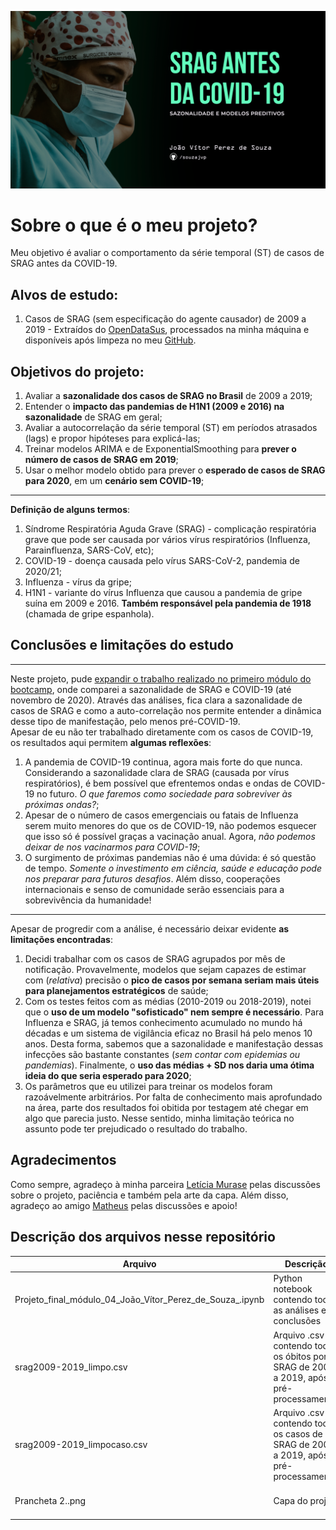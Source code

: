 ![img](https://raw.githubusercontent.com/souzajvp/data_science_bootcamp/main/modulo_04/Prancheta%202.png)

# Sobre o que é o meu projeto?
Meu objetivo é avaliar o comportamento da série temporal (ST) de casos de SRAG antes da COVID-19.

## Alvos de estudo:
1. Casos de SRAG (sem especificação do agente causador) de 2009 a 2019 - Extraídos do [OpenDataSus](https://opendatasus.saude.gov.br/dataset?tags=SRAG), processados na minha máquina e disponíveis após limpeza no meu [GitHub](https://github.com/souzajvp/data_science_bootcamp/blob/main/modulo_04/srag2009-2019_limpocaso.csv).

## Objetivos do projeto:
1. Avaliar a **sazonalidade dos casos de SRAG no Brasil** de 2009 a 2019;
2. Entender o **impacto das pandemias de H1N1 (2009 e 2016) na sazonalidade** de SRAG em geral;
3. Avaliar a autocorrelação da série temporal (ST) em períodos atrasados (lags) e propor hipóteses para explicá-las;
4. Treinar modelos ARIMA e de ExponentialSmoothing para **prever o número de casos de SRAG em 2019**;
5. Usar o melhor modelo obtido para prever o **esperado de casos de SRAG para 2020**, em um **cenário sem COVID-19**;
***
**Definição de alguns termos**:
1. Síndrome Respiratória Aguda Grave (SRAG) - complicação respiratória grave que pode ser causada por vários vírus respiratórios (Influenza, Parainfluenza, SARS-CoV, etc);
2. COVID-19 - doença causada pelo vírus SARS-CoV-2, pandemia de 2020/21;
3. Influenza - vírus da gripe;
4. H1N1 - variante do vírus Influenza que causou a pandemia de gripe suína em 2009 e 2016. **Também responsável pela pandemia de 1918** (chamada de gripe espanhola).

## Conclusões e limitações do estudo
***
Neste projeto, pude [expandir o trabalho realizado no primeiro módulo do bootcamp](https://github.com/souzajvp/data_science_bootcamp/tree/main/modulo_01), onde comparei a sazonalidade de SRAG e COVID-19 (até novembro de 2020). Através das análises, fica clara a sazonalidade de casos de SRAG e como a auto-correlação nos permite entender a dinâmica desse tipo de manifestação, pelo menos pré-COVID-19. <br>
Apesar de eu não ter trabalhado diretamente com os casos de COVID-19, os resultados aqui permitem **algumas reflexões**:
1. A pandemia de COVID-19 continua, agora mais forte do que nunca. Considerando a sazonalidade clara de SRAG (causada por vírus respiratórios), é bem possível que efrentemos ondas e ondas de COVID-19 no futuro. *O que faremos como sociedade para sobreviver às próximas ondas?*;
2. Apesar de o número de casos emergenciais ou fatais de Influenza serem muito menores do que os de COVID-19, não podemos esquecer que isso só é possível graças a vacinação anual. Agora, *não podemos deixar de nos vacinarmos para COVID-19*;
3. O surgimento de próximas pandemias não é uma dúvida: é só questão de tempo. *Somente o investimento em ciência, saúde e educação pode nos preparar para futuros desafios*. Além disso, cooperações internacionais e senso de comunidade serão essenciais para a sobrevivência da humanidade!


***
Apesar de progredir com a análise, é necessário deixar evidente **as limitações encontradas**:
1. Decidi trabalhar com os casos de SRAG agrupados por mês de notificação. Provavelmente, modelos que sejam capazes de estimar com (*relativa*) precisão o **pico de casos por semana seriam mais úteis para planejamentos estratégicos** de saúde;
2. Com os testes feitos com as médias (2010-2019 ou 2018-2019), notei que o **uso de um modelo "sofisticado" nem sempre é necessário**. Para Influenza e SRAG, já temos conhecimento acumulado no mundo há décadas e um sistema de vigilância eficaz no Brasil há pelo menos 10 anos. Desta forma, sabemos que a sazonalidade e manifestação dessas infecções são bastante constantes (*sem contar com epidemias ou pandemias*). Finalmente, o **uso das médias + SD nos daria uma ótima ideia do que seria esperado para 2020**;
3. Os parâmetros que eu utilizei para treinar os modelos foram razoávelmente arbitrários. Por falta de conhecimento mais aprofundado na área, parte dos resultados foi obitida por testagem até chegar em algo que parecia justo. Nesse sentido, minha limitação teórica no assunto pode ter prejudicado o resultado do trabalho.

## Agradecimentos
Como sempre, agradeço à minha parceira [Letícia Murase](https://www.researchgate.net/profile/Leticia-Murase) pelas discussões sobre o projeto, paciência e também pela arte da capa. Além disso, agradeço ao amigo [Matheus](https://github.com/MatheusOrange211) pelas discussões e apoio!

## Descrição dos arquivos nesse repositório

| **Arquivo**                                              | **Descrição**                                                                          | **Fonte**                                                         |
|----------------------------------------------------------|----------------------------------------------------------------------------------------|-------------------------------------------------------------------|
| Projeto_final_módulo_04_João_Vítor_Perez_de_Souza_.ipynb | Python notebook contendo todas as análises e conclusões                                | Autoria própria                                                   |
| srag2009-2019_limpo.csv                                  | Arquivo .csv contendo todos os óbitos por SRAG de 2009 a 2019, após pré-processamento. | [OpenDatasus](https://opendatasus.saude.gov.br/dataset?tags=SRAG) |
| srag2009-2019_limpocaso.csv                              | Arquivo .csv contendo todos os casos de SRAG de 2009 a 2019, após pré-processamento.   | [OpenDatasus](https://opendatasus.saude.gov.br/dataset?tags=SRAG) |
| Prancheta 2..png                                         | Capa do projeto                                                                        | Autoria de Letícia Sayuri Murase                                  |
